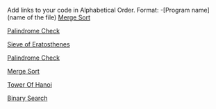 Add links to your code in Alphabetical Order.
Format: -[Program name](name of the file)
[Merge Sort](mergesort.go)

[Palindrome Check](palindrome.go)

[Sieve of Eratosthenes](SieveOfEratosthenes.go)

[Palindrome Check](palindrome.go)

[Merge Sort](mergesort.go)

[Tower Of Hanoi](towerOfHanoi_Recursive.go)

[Binary Search](binarySearch.go)
